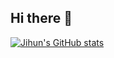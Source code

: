 ## Hi there 👋

[![Jihun's GitHub stats](https://github-readme-stats.vercel.app/api?username=JihunSKKU)](https://github.com/anuraghazra/github-readme-stats)
<!--
**JihunSKKU/JihunSKKU** is a ✨ _special_ ✨ repository because its `README.md` (this file) appears on your GitHub profile.

Here are some ideas to get you started:

- 🔭 I’m currently working on ...
- 🌱 I’m currently learning ...
- 👯 I’m looking to collaborate on ...
- 🤔 I’m looking for help with ...
- 💬 Ask me about ...
- 📫 How to reach me: ...
- 😄 Pronouns: ...
- ⚡ Fun fact: ...
-->
